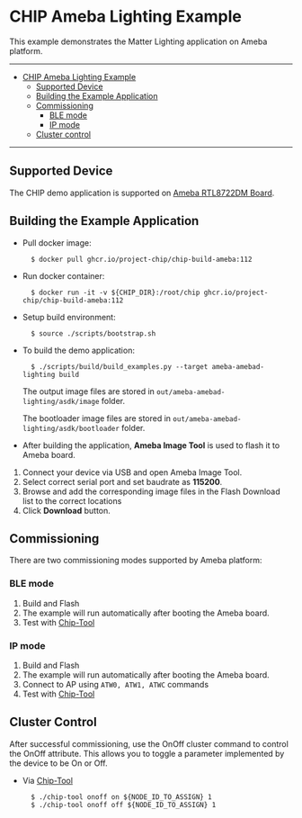 # CHIP Ameba Lighting Example

This example demonstrates the Matter Lighting application on Ameba platform.

---

-   [CHIP Ameba Lighting Example](#chip-ameba-lighting-example)
    -   [Supported Device](#supported-device)
    -   [Building the Example Application](#building-the-example-application)
    -   [Commissioning](#commissioning)
        -   [BLE mode](#ble-mode)
        -   [IP mode](#ip-mode)
    -   [Cluster control](#cluster-control)

---

## Supported Device

The CHIP demo application is supported on
[Ameba RTL8722DM Board](https://www.amebaiot.com/en/amebad).

## Building the Example Application

-   Pull docker image:

          $ docker pull ghcr.io/project-chip/chip-build-ameba:112

-   Run docker container:

          $ docker run -it -v ${CHIP_DIR}:/root/chip ghcr.io/project-chip/chip-build-ameba:112

-   Setup build environment:

          $ source ./scripts/bootstrap.sh

-   To build the demo application:

          $ ./scripts/build/build_examples.py --target ameba-amebad-lighting build

    The output image files are stored in `out/ameba-amebad-lighting/asdk/image`
    folder.

    The bootloader image files are stored in
    `out/ameba-amebad-lighting/asdk/bootloader` folder.

-   After building the application, **Ameba Image Tool** is used to flash it to
    Ameba board.

1. Connect your device via USB and open Ameba Image Tool.
2. Select correct serial port and set baudrate as **115200**.
3. Browse and add the corresponding image files in the Flash Download list to
   the correct locations
4. Click **Download** button.

## Commissioning

There are two commissioning modes supported by Ameba platform:

### BLE mode

1. Build and Flash
2. The example will run automatically after booting the Ameba board.
3. Test with
   [Chip-Tool](https://github.com/project-chip/connectedhomeip/tree/master/examples/chip-tool)

### IP mode

1. Build and Flash
2. The example will run automatically after booting the Ameba board.
3. Connect to AP using `ATW0, ATW1, ATWC` commands
4. Test with
   [Chip-Tool](https://github.com/project-chip/connectedhomeip/tree/master/examples/chip-tool)

## Cluster Control

After successful commissioning, use the OnOff cluster command to control the
OnOff attribute. This allows you to toggle a parameter implemented by the device
to be On or Off.

-   Via
    [Chip-Tool](https://github.com/project-chip/connectedhomeip/tree/master/examples/chip-tool#using-the-client-to-send-matter-commands)

          $ ./chip-tool onoff on ${NODE_ID_TO_ASSIGN} 1
          $ ./chip-tool onoff off ${NODE_ID_TO_ASSIGN} 1
